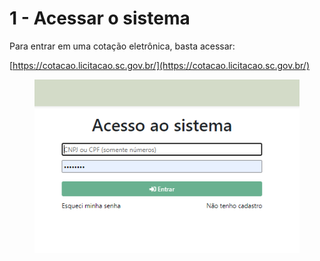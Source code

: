 # 1 - Acessar o sistema

Para entrar em uma cotação eletrônica, basta acessar:

[https://cotacao.licitacao.sc.gov.br/](https://cotacao.licitacao.sc.gov.br/)

<div align="left">

<figure><img src="../../.gitbook/assets/image (70).png" alt=""><figcaption></figcaption></figure>

</div>

